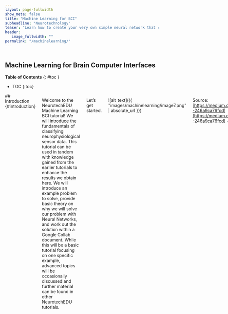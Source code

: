 ```yaml
---
layout: page-fullwidth
show_meta: false
title: "Machine Learning for BCI"
subheadline: "Neurotechnology"
teaser: "Learn how to create your very own simple neural network that can classify real EEG data using our step-by-step Google Collab tutorial"
header:
   image_fullwidth: ""
permalink: "/machinelearning/"
---
```

<div class="row">
<div class="medium-4 medium-push-8 columns" markdown="1">
<div class="panel radius" markdown="1">

## Machine Learning for Brain Computer Interfaces

**Table of Contents**
{: #toc }
*  TOC
{:toc}
</div>
</div><!-- /.medium-4.columns -->


<div class="medium-8 medium-pull-4 columns" markdown="1">
## Introduction {#introduction}

Welcome to the NeurotechEDU Machine Learning BCI tutorial! We will introduce the fundamentals of classifying neurophysiological sensor data. This tutorial can be used in tandem with knowledge gained from the earlier tutorials to enhance the results we obtain here. We will introduce an example problem to solve, provide basic theory on why we will solve our problem with Neural Networks, and work out the solution within a Google Collab document. While this will be a basic tutorial focusing on one specific example, advanced topics will be occasionally discussed and further material can be found in other NeurotechEDU tutorials.

Let’s get started.

![alt_text]({{ "images/machinelearning/image7.png" | absolute_url }})

Source: [https://medium.com/svilenk/bciguide-246a9ca76fcd](https://medium.com/svilenk/bciguide-246a9ca76fcd) -->


**Quick Link**

If you would like to skip ahead to the implementation, use this link:

*   [**BCI Neural Network Tutorial on Google Collab**](https://colab.research.google.com/drive/1ZQt8RCkkmTEYXRDmFbj1kpcXpUXD2Da0)

**Introducing a Problem**

The difference between problems in a textbook and problems in the real world comes down to the issue of complexity. Real problems are rarely simple (and when they are, they’re not called problems anymore).

In order to solve these real problems, scientists will often create a simplified model system to build theories about the complex model. However, inferring patterns and theories is error-prone, difficult, and very, very slow.

To hang an example onto this difficult topic, it would be easy to look at a global economy. Untold amounts of variables exist that drive the stock tickers we see on the news every day. Variables range from complex trading strategies of the world-leading investment firms down to the level of risk aversion of a single trader.

Our brains are not equipped to logically understand that level of complexity, which is why we employ machine-run algorithms to give a thorough estimation to the solution of these complex problems with relative speed and precision.

**Interfaces to Brains**

Ironically, human brains themselves are another such complex system. Signals gathered from sensors reading voltage levels are as indirect to actual brain interfacing as we can get. However, it’s currently the best we can do without invasive methods that require electrodes that go under the scalp. 

To add on to that issue, everyone’s brain structure is different. Any single solution we find to our interfacing problem will not work for everyone. Interfaces we may develop need to be tailored to the individual, and the “problem” we’re solving by interfacing with their brain will change significantly. There is no one-size-fits-all solution and it is unlikely there ever will be, even with the extremely accurate sensors.

**The Problem**

For this tutorial, we will introduce a simplified problem and use a simple Neural Network to solve. To help us with this journey, we’ll be using a dataset provided on the MNE python library. This dataset provided a number of EEG samples that contain 226 data points per sample. Where each sample represents a single trial described in the problem. Below is a graph of two such plotted samples, with the channel displayed on the top right of the graph.


![alt_text]({{ "images/machinelearning/image3.png" | absolute_url }})

_Image generated from the Google Collab Tutorial._

**Problem Statement**

![alt_text]({{ "images/machinelearning/image6.png" | absolute_url }})

*   Suppose we have a subject seated and viewing a screen with a set of images being displayed. In this experiment, checkerboard patterns were presented to the subject into the left and right visual field, interspersed by tones to the left or right ear. The interval between the stimuli was 750 ms. Occasionally a smiley face was presented at the center of the visual field. The subject was asked to press a key with the right index finger as soon as possible after the appearance of the face.
*   **Using only the EEG data feed provided, detect when the subject is shown the Smiley Face image, before they press the key.**

The purpose of this experiment is to monitor the “surprise” or “anticipation” response. This response is commonly indicated by a well-researched EEG response called P300 component. If we create a system to detect this component within the EEG data feed, we will find the solution to our problem statement.

**What is the P300?**

We introduced the P3 component previously in a previous tutorial: [http://learn.neurotechedu.com/erp/#the-p3-family-of-erps](http://learn.neurotechedu.com/erp/#the-p3-family-of-erps). To summarize, the P3 is a spike, or a positive deflection, that appears on our brainwaves around 300 ms after we observed a rare or targeted stimulus. For example, it will appear on your EEG data feed if someone draws a card that you were expecting from a deck. 

A direct application of the P300 on BCI applications is the P300 speller. This application allows a person to type by selecting letters from an alphabet displayed on a screen just by focusing on the letter they are intending to type. An example of the P300 speller can be seen here: [https://www.youtube.com/watch?v=XIr2cRKFolY](https://www.youtube.com/watch?v=XIr2cRKFolY) (Starting in minute 2:00)

Using the P300 to detect events is a straightforward technique, but as we’ll discover later detecting one without using an averaged value can actually be very difficult.


## Introduce Machine Learning {#introduce-machine-learning}

Now that you’ve been introduced to the concept of Difficult Problems, we will also introduce one method that was created to make a dent in solving them. Machines are very good at following rules to identify patterns in these complex scenarios, and scientists have developed techniques to identify patterns and discern features that would be otherwise undetectable to a human being.

Let us imagine we are watching a football game and we paused the television on an aerial shot. What if we wanted to be able to predict what team is a player in just from where they are standing on the field. How could we do this? The easiest way is to draw a curve between the two teams. This is illustrated by the figure below.

![alt_text]({{ "images/machinelearning/image18.png" | absolute_url }})


Now, imagine that the teams are actually playing Quidditch and the player positions were now defined by three-dimensional coordinates instead of just two. In this new case, we would now require a 3D curve to separate the teams. 

![alt_text]({{ "images/machinelearning/image19.png" | absolute_url }})

If we also consider the players’ positions relative to the time they occupy them, we would then have a four-dimensional problem which would require a 4-dimensional curve. This is much more difficult, maybe even impossible, to visualize.

Now let’s bring it back to our P300 problem. We have 226 data points, each of them would be considered a different dimension to the data. Why is this not a two dimensional problem, like the one we see in the figure below? 

![alt_text]({{ "images/machinelearning/image3.png" | absolute_url }})

You can see in this figure the two types of brain waves overlap. However if we want to represent these brain waves in the same way we represent the football players, then we would have to place the wave as a single point inside of a 226 dimensional space. Then once we have a set of brain waves placed in that  226 dimensional space, **we can create a 226 dimensional curve that separates them, just like the previous problem**.

Not only is that space impossible to capture in a single picture, the complexity of the solution increases exponentially for every added dimension! In order to solve problems of this magnitude, we’ll need the assistance from a collection of mathematical tools that excels in solving high dimensional problems. When we look at the brain waves, we see data points over time. However, when this is processed by a machine learning algorithm, the whole brainwave is represented as a single point. Each brain wave will be plotted this way, and we will try to find a function in that dimensionality that will separate the P300 from the regular brainwaves. 

Machines can work in any number of dimensions which can be hard for humans to visualize. And as such, they have the ability to make predictions in a way that would be far too difficult for even an army of mathematicians to accomplish. In the context of Brain Computer Interfaces, machine learning is mostly used to develop classifiers. For example, a classifier could receive brain signal as an input, and put labels on it, like “Move right”. 

![alt_text]({{ "images/machinelearning/image21.png" | absolute_url }})


Many different machine learning algorithms exist, but let’s focus on the few common tried-and-true algorithms that can help us solve our problem. The following are the most common algorithms found across BCI applications. 


## Support Vector Machine (SVM) {#support-vector-machine-svm}

In general terms, SVM algorithms, just like other machine learning techniques, aim to define a curve capable of differentiating two distinct classes of data. In a higher dimensional space, this curve is called a hyperplane. In order to find the correct hyperplane, the algorithm goes through an optimization process where the number of misclassified instances (players, in the above example) are minimized. This process is what we call “training the algorithm” and we’ll go over how to do it later in this tutorial.

Something to keep in mind is that the simplest solution to classify 2 different types of items, like the two teams on our example, is to draw a line between them, for example:

![alt_text]({{ "images/machinelearning/image12.png" | absolute_url }})

In the problem we’re solving in this tutorial, we want to detect if a user is seeing something surprising based on their EEG signals. In order to do that, we will need data samples of brainwaves containing the P300 component and **not** containing the P300 component (which will be our two classes) to train the algorithm. The data we will feed to the SVM will be the values obtained for each of the channels on our EEG assembly. 

The SVM optimization process will try to work towards three different goals with descending importance:

**Rule 1:** Minimization of misclassified instances. This is the main objective of the hyperplane. However, there will be cases when it is not possible to find a hyperplane that separates all the classes correctly, and based on that we can define the accuracy of our algorithm. In the figure below, line A represents a better SVM than line B.

![alt_text]({{ "images/machinelearning/image8.png" | absolute_url }})


**Rule 2:** The hyperplane must maximize the distance to the nearest point of either of class labels. In other words, if the hyperplane could be located further apart from an example (without affecting rule 1), it should do it. In the figure below, line A should be considered over line B.

![alt_text]({{ "images/machinelearning/image20.png" | absolute_url }})


**Rule 3:** When one line is not capable of separating one class from the other (for example when the points of one class are surrounding the other class points), SVM’s can also use something called the ‘kernel trick’. In this case the SVM algorithm uses some mathematical transformations in order to place the classes of data on different levels, which will help to find a hyperplane that meets the required condition. There are several kernels available, however the most commonly used is the Radial Basis Function (BRF). The example shown at the beginning of the SVM section is an example of a problem that cannot be solved with a line, but using a kernel trick, we might be able to find the real boundary between the two teams. 

_Note: The hyperplane that the SVM is trying to find is known as the maximum-margin hyperplane._

Some important aspects to consider when implementing SVM algorithms are:

*   Features should always be numeric.
*   When the features are normalized and standardized, the algorithm’s performance could increase considerably.

## Neural Networks {#neural-networks}

There’s nothing more suitable to learn how to solve a problem than a brain. Neurons fire in sequence and further cause a chain reaction of other neurons firing which in turn creates a cascade effect and results in all the things that a brain can accomplish. Neural networks are modelled after this behavior and attempt to replicate the ability of a human brain to learn how to solve a problem.

Below is a side-by-side of the first proper depiction of neurons and the neural network we create in this tutorial. It’s easy to see the resemblance of their structures.

![alt_text]({{ "images/machinelearning/image17.png" | absolute_url }})


Each neuron in a brain has inputs (dendrites) connected to the outputs (axons) of other neurons. The neuron is constantly receiving signals from other neurons up the line, and if these signals surpass a firing threshold, then the neuron propagates that signal along its axon to other neurons further down. Not all neurons are connected in the same way, where some neurons might have stronger connections than others. This is defined as the weight of the connection. Neural networks work identically. Each neuron in a neural network is associated with a weight and something called an “activation algorithm” (see below), which ultimately decides what scale of output is created when a certain accumulated amount of input is received. 

Much like the SVM, the Neural Network is creating a multi-dimensional solution space that curves and warps in an attempt to create a “best fit” solution to classify the data. However, neural networks require training and come up with the solution algorithm on their own. SVMs begin with an algorithm already decided. This means that Neural Networks require more setup time, but generally are more flexible and effective.

In this tutorial, we don’t have a perfect equation to represent p300 components. Additionally p300 components may manifest differently depending on what subject the EEG data is taken from, as well as a possibility of nonlinear noise. We need an algorithm that is able to adapt to those possibilities as well as other more subtle problems we may not not have encountered yet. We will show you how to train and deploy a neural network capable of identifying p300 components, and in turn solve our initial problem of identifying when a subject is surprised by some image.

Neural networks are very small in scale compared to the sheer size of the structures  found within the brain. Only a few neurons are used to encode the input and the output. 

![alt_text]({{ "images/machinelearning/image10.png" | absolute_url }})


Above: This kind of neural network can only solve linear problems

But for problems where the categories might mix, a non-linear approach is necessary. This is the essence of the “XOR Problem” that plagued early machine learning theorists. The solution to this was found to be fairly simple. Just add more layers to the network!

![Alt text]({{ "images/machinelearning/image13.png" | absolute_url }})


## Implementing a Network {#implementing-a-network}

Ok enough talk, **let’s do this**. All the steps in this tutorial can be followed through our Google Collab document and tinkerers can either copy the document to their Google Drive or download the python file to run it locally.


*   [**BCI Neural Network Tutorial on Google Collab**](https://colab.research.google.com/drive/1ZQt8RCkkmTEYXRDmFbj1kpcXpUXD2Da0)

From there, you can click on File and “Save a copy to Drive…” or “Download .py” to your preference. The tutorial is also shown here. Structures and methods within the tutorial can be modified to suit the curious mind.

This tutorial will go through the steps of creating and training a neural network on EEG data. Installation instructions are provided if you would like to follow along locally, but all steps are shown with their respective outputs in this Collab document.


### (Step 1) Set Up the Environment {#step-1-set-up-the-environment}

Before we begin, please ensure that you have a local Python version of at least Python 3.5 or greater. If you do not have a compatible Python version yet, please see the Python Beginners Guide for installation instructions

The prerequisite packages to this tutorial are:

*   **MNE**: EEG Data Package
*   **NumPy**: Scientific Computing (SciPy Download Page)
*   **SciPy**: Scientific Computing
*   **MatPlotLib**: Plotting Library
*   **Scikit-Learn**: Machine Learning Library
*   **PyTorch**: Machine Learning Library

Below is a pip script that installs these libraries on Google Collab. If any do not work, please see their respective installation pages.


```
# Run these from the console if following along locally
!pip install mne
!pip install sklearn
!pip install matplotlib
!pip install torch 
!pip install torchvision
!pip install tensorboardX
```


For the purposes of this tutorial, we will be turning off warnings.


```
# You'll want to comment this out if you plan on modifying this code, to get valuable feedback
import warnings
warnings.filterwarnings('ignore')
```


Import all of our required modules. This includes various submodules that we'll need including the RobustScaler object from scikit.


```
from collections import OrderedDict
from pylab import rcParams
import torch
import torch.nn as nn
import torchvision.transforms
import matplotlib.pyplot as plt
import numpy as np
import mne
from sklearn.preprocessing import RobustScaler
```


Set the randomizer seed for _some_ consistency


```
torch.manual_seed(100)
```



### (Step 2) Initialize Parameters {#step-2-initialize-parameters}

Initialize our project with a few constant parameters.



*   **eeg_sample_count**: Number of samples we're training our network with
*   **learning_rate**: How fast the network tends to change its weights
*   **eeg_sample_length**: Number of datapoints per sample
*   **number_of_classes**: Number of output classes (1 output variable with 1.0 = 100%, 0.0 = 0% certainty that this sample has a p300)
*   **hidden1**: Number of neurons in the first hidden layer
*   **hidden2**: Number of neurons in the second hidden layer
*   **hidden3**: Number of neurons in the third hidden layer
*   **output**: Number of neurons in the output layer


```
# Initialize parameters
eeg_sample_count = 240 # How many samples are we training
learning_rate = 1e-3 # How hard the network will correct its mistakes while learning
eeg_sample_length = 226 # Number of eeg data points per sample
number_of_classes = 1 # We want to answer the "is this a P300?" question
hidden1 = 500 # Number of neurons in our first hidden layer
hidden2 = 1000 # Number of neurons in our second hidden layer
hidden3 = 100 # Number of neurons in our third hidden layer
output = 10 # Number of neurons in our output layer
```



### (Step 5) Creating the Neural Network {#step-5-creating-the-neural-network}

This neural network has several distinct components that can be customized. Below, we define the network graph as sets of linear nodes and activation nodes. The defined graph roughly corresponds to this image: 

Our input data will be traveling along this graph, accumulating biases, scaled by weights, and being transformed by activation functions, until it passes through the final output node. It is then passed through a sigmoid function which scales the final value into a number between 0 and 1.

This final number is the p300 predictor.


```
## Define the network
tutorial_model = nn.Sequential()

# Input Layer (Size 226 -> 500)
tutorial_model.add_module('Input Linear', nn.Linear(eeg_sample_length, hidden1))
tutorial_model.add_module('Input Activation', nn.CELU()) 

# Hidden Layer (Size 500 -> 1000)
tutorial_model.add_module('Hidden Linear', nn.Linear(hidden1, hidden2))
tutorial_model.add_module('Hidden Activation', nn.ReLU())

# Hidden Layer (Size 1000 -> 100)
tutorial_model.add_module('Hidden Linear2', nn.Linear(hidden2, hidden3))
tutorial_model.add_module('Hidden Activation2', nn.ReLU())

# Hidden Layer (Size 100 -> 10)
tutorial_model.add_module('Hidden Linear3', nn.Linear(hidden3, 10))
tutorial_model.add_module('Hidden Activation3', nn.ReLU())

# Output Layer (Size 10 -> 1)
tutorial_model.add_module('Output Linear', nn.Linear(10, number_of_classes))
tutorial_model.add_module('Output Activation', nn.Sigmoid())
```


Next, we need training and loss functions. Loss functions are vital in giving us feedback on how well the network is training. A zero or near-zero loss means that the network is accurately predicting the set of training data. We can use this number to determine when the network is "done" training.

In the code below, we define a common loss function available in PyTorch to use and a simple training procedure that updates the network's weights and calculates the loss for every iteration.


```
# Define a loss function
loss_function = torch.nn.MSELoss()

# Define a training procedure
def train_network(train_data, actual_class, iterations):

  # Keep track of loss at every training iteration
  loss_data = []

  # Begin training for a certain amount of iterations
  for i in range(iterations):

    # Begin with a classification
    classification = tutorial_model(train_data)

    # Find out how wrong the network was
    loss = loss_function(classification, actual_class)
    loss_data.append(loss)

    # Zero out the optimizer gradients every iteration
    optimizer.zero_grad()

    # Teach the network how to do better next time
    loss.backward()
    optimizer.step()


  # Plot a nice loss graph at the end of training
  rcParams['figure.figsize'] = 10, 5
  plt.title("Loss vs Iterations")
  plt.plot(list(range(0, len(loss_data))), loss_data)
  plt.show()

# Save the network's default state so we can retrain from the default weights
torch.save(tutorial_model, "/home/tutorial_model_default_state")
```

## Supervised Learning {#supervised-learning}

From all machine learning algorithms, there are a subset called supervised learning algorithms and these are algorithms where the input and output of each example is defined. Imagine for example that you’re are having a final exam for an online course you are taking. Each question of the exam will have some information in order to solve it (that will be the input), and you will give an answer (that will be the output). If there was not a defined answer for each question, then your teacher would not be able to give you an exact grade because he could not compare between  your answer and the right answer. 

![Alt text]({{ "images/machinelearning/image5.png" | absolute_url }})

In the above table, you can see how the exam analogy is related to a supervised learning algorithm. Basically, in supervised learning the student is replaced for an algorithm that is trying to predict the correct answer for a question. Additionally, the same way a student learns by answering more questions, a supervised algorithm also learns with more questions. However, in order for it to learn, it is necessary to have a correct answer for each question, so the algorithm can distinguish between a wrong answer and a correct one. 

In summary, supervised learning algorithms are capable of predicting an outcome based on some input features. These algorithms have a training process, where they learn what to predict, based on a series of examples with a correct output. 

The training process varies depending on the algorithm, nevertheless all of them use a metric to measure how well it is performing against the training examples. This metric can vary a lot depending on the type of model and the objective of the algorithm. For classification models, it is common to use the cross entropy metric, and for regression models, it is common to use the root mean square error (RMSE).

Finally, when working with supervised learning problems, it is common to divide your data in three different sets, when performing a training process. For our example where we can to teach our algorithm to recognize a P300 from other brain waves, you might provide a set of data points corresponding to the P300 brain waves and a set of other brain waves. Then you will divide the data into the training set (used to be fed into the model for training); a validation set (used to evaluate the performance of the model and tune it based on that); and a test set (used for evaluating the final performance of the model). The three separate databases allow us to reduce the bias on our model, so it works well when predicting examples it has never seen before.

Now that we understand a bit more about supervised learning, we can apply this knowledge to train the network that we just created in the previous section. 


### (Step 3) Create Sample Data {#step-3-create-sample-data}

Before we jump into creating a network and training it with the MNE dataset, it is good practice to first test that the network is working correctly with simple, easily classifiable data. The code in this block creates a sample dataset with the same dimensions as the actual data set.


```
## Create sample data using the parameters
sample_positives = [None, None] # Element [0] is the sample, Element [1] is the class
sample_positives[0] = torch.rand(int(eeg_sample_count / 2), eeg_sample_length) * 0.50 + 0.25
sample_positives[1] = torch.ones([int(eeg_sample_count / 2), 1], dtype=torch.float32)

sample_negatives = [None, None] # Element [0] is the sample, Element [1] is the class
sample_negatives_low = torch.rand(int(eeg_sample_count / 4), eeg_sample_length) * 0.25
sample_negatives_high = torch.rand(int(eeg_sample_count / 4), eeg_sample_length) * 0.25 + 0.75
sample_negatives[0] = torch.cat([sample_negatives_low, sample_negatives_high], dim = 0)
sample_negatives[1] = torch.zeros([int(eeg_sample_count / 2), 1], dtype=torch.float32)

samples = [None, None] # Combine the two
samples[0] = torch.cat([sample_positives[0], sample_negatives[0]], dim = 0)
samples[1] = torch.cat([sample_positives[1], sample_negatives[1]], dim = 0)

## Create test data that isn't trained on
test_positives = torch.rand(10, eeg_sample_length) * 0.50 + 0.25 # Test 10 good samples
test_negatives_low = torch.rand(5, eeg_sample_length) * 0.25 # Test 5 bad low samples
test_negatives_high = torch.rand(5, eeg_sample_length) * 0.25 + 0.75 # Test 5 bad high samples
test_negatives = torch.cat([test_negatives_low, test_negatives_high], dim = 0)

print("We have created a sample dataset with " + str(samples[0].shape[0]) + " samples")
print("Half of those are positive samples with a score of 100%")
print("Half of those are negative samples with a score of 0%")
print("We have also created two sets of 10 test samples to check the validity of the network")
```



### (Step 4) Understand the Sample Data {#step-4-understand-the-sample-data}

Below is a graph displaying a representation of this dataset. The average of the "good" class 1 samples is represented by the green line. You can see that it is characterized for having values around 0.5 and a larger amplitude than the "bad" class. Two averages of the "bad" class 0 samples are at the top and bottom edges represented by the red lines. We created two "bad" classes, both of them with a smaller amplitude than the "good" classes and centered either around 0.25 or 0.75. An example for each of these classes is plotted in light gray.

We will now design our network around this sample data. If the network classifies this data correctly, it will be more likely to classify the actual, and more complicated, dataset correctly.


```
rcParams['figure.figsize'] = 15, 5

plt.title("Sample Data Set")
plt.legend()
plt.plot(list(range(0, eeg_sample_length)), sample_positives[0][0], color = "#bbbbbb", label = "One Sample")
plt.plot(list(range(0, eeg_sample_length)), sample_positives[0].mean(dim = 0), color = "g", label = "Mean Positive")
plt.plot(list(range(0, eeg_sample_length)), sample_negatives_high[0], color = "#bbbbbb")
plt.plot(list(range(0, eeg_sample_length)), sample_negatives_high.mean(dim = 0), color = "r", label = "Mean Negative")
plt.plot(list(range(0, eeg_sample_length)), sample_negatives_low[0], color = "#bbbbbb")
plt.plot(list(range(0, eeg_sample_length)), sample_negatives_low.mean(dim = 0), color = "r")
plt.plot(list(range(0, eeg_sample_length)), [0.75] * eeg_sample_length, color = "k")
plt.plot(list(range(0, eeg_sample_length)), [0.25] * eeg_sample_length, color = "k")
plt.show()
```

![Alt text]({{ "images/machinelearning/image16.png" | absolute_url }})



### (Step 6) Verify the Network Works {#step-6-verify-the-network-works}

Okay, so we've trained our network on the sample data and now what's next? Let's classify the remaining sample test data to see if the training actually worked.

Below we classify data that the network did not train on to see if it can extrapolate from the training set it **did** learn from.


```
# Classify our positive test dataset
predicted_positives = tutorial_model(test_positives).data.tolist()

# Print the results
for index, value in enumerate(predicted_positives):
  print("Positive Test {1} Value scored: {0:.2f}%".format(value[0] * 100, index + 1))

print()

#Classify the negative test dataset
predicted_negatives = tutorial_model(test_negatives).data.tolist()

# Print the results
for index, value in enumerate(predicted_negatives):
  print("Negative Test {1} Value scored: {0:.2f}%".format(value[0] * 100, index + 1))

print()

print("Below is a scatter plot of some of the samples")
print("Notice the distinct areas of red and green dots. If the input of this \n" +
"network was a simple x and y coordinate, the square band in the center would \n" +
"represent the \"solution space\" of our network. However, an actual EEG signal \n" +
"sample is an array of several points and can cross the boundary at any time.")
print("Plotted is one positive sample in green and two negative samples in red")

rcParams['figure.figsize'] = 10, 5
plt.scatter(list(range(0, eeg_sample_length)), test_positives[3], color = "#00aa00")
plt.plot(list(range(0, eeg_sample_length)), test_positives[3], color = "#bbbbbb")
plt.scatter(list(range(0, eeg_sample_length)), test_negatives[0], color = "#aa0000")
plt.plot(list(range(0, eeg_sample_length)), test_negatives[0], color = "#bbbbbb")
plt.scatter(list(range(0, eeg_sample_length)), test_negatives[9], color = "#aa0000")
plt.plot(list(range(0, eeg_sample_length)), test_negatives[9], color = "#bbbbbb")
plt.ylim([0 , 1])
plt.show()
```


Below is a scatter plot of some of the samples.

Notice the distinct areas of red and green dots. If the input of this network was a simple x and y coordinate, the square band in the center would represent the "solution space" of our network. However, an actual EEG signal sample is an array of several points and can cross the boundary at any time. Plotted is one positive sample in green and two negative samples in red.

![Alt text]({{ "images/machinelearning/image9.png" | absolute_url }})


It appears that our network is correctly classifying a simple set of fake EEG data is now and ready to be tested out with actual samples. We're almost ready to solve our P300 problem.

It is left to the reader to perform more experimentation with the sample data by adding overlap between good and bad datasets for example.


### (Step 7) Retrieve Data from the MNE EEG Dataset {#step-7-retrieve-data-from-the-mne-eeg-dataset}

The MNE library is a resource that specializes in brain signal processing, and provides access to sample databases. We will use one of these P300 databases to train our network.


```
data_path = mne.datasets.sample.data_path()
data_path
```


In order to obtain this database using Python, we need to set the path to the specific dataset we are going to use. In this case it is the sample audiovisual database, where the brainwaves have been filtered from 0 to 40 Hz.

The data we obtain is **raw**. This means that it is simply a collection of streamed brain signal samples from many EEG channels, as opposed to signals sliced or focused to an event of interest.


```
raw_fname = data_path + '/MEG/sample/sample_audvis_filt-0-40_raw.fif'
event_fname = data_path + '/MEG/sample/sample_audvis_filt-0-40_raw-eve.fif'

# Obtain a reference to the database and preload into RAM
raw_data = mne.io.read_raw_fif(raw_fname, preload=True) 

# EEGs work by detecting the voltage between two points. The second reference
# point is set to be the average of all voltages using the following function.
# It is also possible to set the reference voltage to a different number.
raw_data.set_eeg_reference()
```


Here we load the database and save it in a variable called raw_data. The pick function allows us to choose the sources of interest. For this tutorial we are picking the data from the EEG electrodes. EOG is also included as those are captured using the same electrodes.

This dataset also includes the data from MEG (magnetoencephalography). However, MEG is still very far from being an accessible technology, due to the device being the size of a room. It also requires superconductors to function, similar to fMRI.


```
# Define what data we want from the dataset
raw_data = raw_data.pick(picks=["eeg","eog"])
picks_eeg_only = mne.pick_types(raw_data.info, 
                                eeg=True, 
                                eog=True, 
                                meg=False, 
                                exclude='bads')
```


The raw EEG file comes with events that allow us to know when something happened during the EEG recording. For example, events with id 5 correspond to when participants were presented with smiley faces, while events 1 through 4 corresponds to trials were participants were presented with a checkerboard either on the left side or the right side of the screen and with a tone presented to either the left ear or the right ear. We know that the trials were participants were presented with a smiley (events with id 5) will elicit a P300. So we will start by slicing (or epoching) the data 0.5 seconds before the image was presented (to have a baseline) and 1 second after the image was presented. We can change this to values closer to 0.3 seconds, which would crop exactly to where the P300 is.


```
events = mne.read_events(event_fname)
event_id = 5
tmin = -0.5 
tmax = 1
epochs = mne.Epochs(raw_data, events, event_id, tmin, tmax, proj=True,
                    picks=picks_eeg_only, baseline=(None, 0), preload=True,
                    reject=dict(eeg=100e-6, eog=150e-6), verbose = False)
print(epochs)
```


Unfortunately, this dataset only has 12 P300 event examples. Normally, a practical application should have at least 100 examples, but we'll try anyway.

Specifically, we want a single EEG channel that has the highest indication of a P300 component to train our network with. It is possible to use more than one channel, but for simplicity we will use just one in this tutorial. The sensor plot below shows the name of the EEG channel we're using.


```
# This is the channel used to monitor the P300 response
channel = "EEG 058"

# Display a graph of the sensor position we're using
sensor_position_figure = epochs.plot_sensors(show_names=[channel])
```

![Alt text]({{ "images/machinelearning/image4.png" | absolute_url }})


Below is a heat graph representing the 12 P300 events found within the dataset. If you look closely around the 0.3sec -> 0.4sec mark, you can see there is a noticeable deflection in the signal. **That is the P300 component**, and the difficulty of detecting it is immediately clear, even with the line graph below the heat graph being the average of the 12 samples.


```
epochs.plot_image(picks=channel)
```

![Alt text]({{ "images/machinelearning/image22.png" | absolute_url }})


Now that we have our P300 component data, we need counter examples to contrast that data with. We'll gather all of the other miscellaneous events contained within that dataset as well.


```
event_id=[1,2,3,4]
epochsNoP300 = mne.Epochs(raw_data, events, event_id, tmin, tmax, proj=True,
                    picks=picks_eeg_only, baseline=(None, 0), preload=True,
                    reject=dict(eeg=100e-6, eog=150e-6), verbose = False)
print(epochsNoP300)
```


There are significantly more Non-P300 events in this dataset, so we will only be using a subset to keep a necessary balance between class data. The most important thing to notice about the plot below is that there is no significant deflection around the 0.3sec -> 0.4sec time interval for the average of the data.

There are significantly more Non-P300 events in this dataset, so we will only be using a subset to keep a necessary balance between class data. The most important thing to notice about the plot below is that there is no significant deflection around the 0.3sec -> 0.4sec time interval for the average of the data.

![Alt text]({{ "images/machinelearning/image23.png" | absolute_url }})

Here is one more useful all-in-one graph to visualize what these samples look like. Note that the image described in the sample problem earlier in the tutorial is shown at time = 0sec. The blue line corresponds to when the subject was shown a smiley face, and the orange line corresponds to when the subject was shown a checkerboard.


```
mne.viz.plot_compare_evokeds({'P300': epochs.average(picks=channel), 'Other': epochsNoP300[0:12].average(picks=channel)})
```


![Alt text]({{ "images/machinelearning/image2.png" | absolute_url }})

We've got a few more steps to take to fully transform our dataset data into something easily digestible by the neural network. We need to:


*   Scale the data while being mindful of possible outliers. If we just scale the data using the minimum and the maximum values of our dataset, we run the risk that our data gets defined by outliers and the regular values get squeezed in the center. To avoid this, we can use some statistical values (such as anything a few standard deviations from the mean) to scale our data.
*   Create a label variable, where the P300 samples are labeled as 1 and the Non-P300 samples are labeled as 0.
*   Combine the data into a single data structure.
*   Perform various data type conversions.

The code block below does all of this.


```
eeg_data_scaler = RobustScaler()

# We have 12 p300 samples
p300s = np.squeeze(epochs.get_data(picks=channel))

# We have 208 non-p300 samples
others = np.squeeze(epochsNoP300.get_data(picks=channel))

# Scale the p300 data using the RobustScaler
p300s = p300s.transpose()
p300s = eeg_data_scaler.fit_transform(p300s)
p300s = p300s.transpose()

# Scale the non-p300 data using the RobustScaler
others = others.transpose()
others = eeg_data_scaler.fit_transform(others)
others = others.transpose()

## Prepare the train and test tensors
# Specify Positive P300 train and test samples
p300s_train = p300s[0:9]
p300s_test = p300s[9:12]
p300s_test = torch.tensor(p300s_test).float()

# Specify Negative P300 train and test samples
others_train = others[30:39]
others_test = others[39:42]
others_test = torch.tensor(others_test).float()

# Combine everything into their final structures
training_data = torch.tensor(np.concatenate((p300s_train, others_train), axis = 0)).float()
positive_testing_data = torch.tensor(p300s_test).float()
negative_testing_data = torch.tensor(others_test).float()

# Print the size of each of our data structures
print("training data count: " + str(training_data.shape[0]))
print("positive testing data count: " + str(positive_testing_data.shape[0]))
print("negative testing data count: " + str(negative_testing_data.shape[0]))

# Generate training labels
labels = torch.tensor(np.zeros((training_data.shape[0],1))).float()
labels[0:10] = 1.0
print("training labels count: " + str(labels.shape[0]))
```



### (Step 8) Classify the Dataset with the Neural Network {#step-8-classify-the-dataset-with-the-neural-network}

Using the network definition created in Step 5, we'll train on our real EEG data this time, beginning from defaulted weights, prior to any training with the sample data we created.


```
# Make sure we're starting from untrained every time
tutorial_model = torch.load("/home/tutorial_model_default_state")

## Define a learning function, needs to be reinitialized every load
optimizer = torch.optim.Adam(tutorial_model.parameters(), lr = learning_rate)

## Use our training procedure with the sample data
print("Below is the loss graph for dataset training session")
train_network(training_data, labels, iterations = 50)
```

![Alt text]({{ "images/machinelearning/image14.png" | absolute_url }})

Alright, the moment of truth! Let's classify our test data sets.


```
# Classify our positive test dataset and print the results
classification_1 = tutorial_model(positive_testing_data)
for index, value in enumerate(classification_1.data.tolist()):
  print("P300 Positive Classification {1}: {0:.2f}%".format(value[0] * 100, index + 1))

print()

# Classify our negative test dataset and print the results
classification_2 = tutorial_model(negative_testing_data)
for index, value in enumerate(classification_2.data.tolist()):
  print("P300 Negative Classification {1}: {0:.2f}%".format(value[0] * 100, index + 1))
P300 Positive Classification 1: 100.00%
P300 Positive Classification 2: 99.94%
P300 Positive Classification 3: 100.00%

P300 Negative Classification 1: 99.92%
P300 Negative Classification 2: 0.04%
P300 Negative Classification 3: 0.00%
```


Oh no, while the P300 Positive test samples did very well, one of the P300 Negative samples were misclassified! This is in part a consequence of not having enough data to train on. The network was unable to discern the difference between one of the Negative samples and the rest of the Positive samples. Let's take a look at what these samples look like next to each other.


```
rcParams['figure.figsize'] = 15, 5

plt.plot(list(range(0, eeg_sample_length)), positive_testing_data[0], color = "g")
plt.plot(list(range(0, eeg_sample_length)), positive_testing_data[1], color = "g")
plt.plot(list(range(0, eeg_sample_length)), positive_testing_data[2], color = "g")
plt.show()
plt.plot(list(range(0, eeg_sample_length)), negative_testing_data[0], color = "black")
plt.plot(list(range(0, eeg_sample_length)), negative_testing_data[1], color = "r")
plt.plot(list(range(0, eeg_sample_length)), negative_testing_data[2], color = "r")
plt.show()
```

![Alt text]({{ "images/machinelearning/image15.png" | absolute_url }})


![Alt text]({{ "images/machinelearning/image1.png" | absolute_url }})



So what happened here? The black line on the second graph is our offender. Visually, it looks similar enough to the Positive samples that it could easily be mistaken for one. Our network would require significantly more examples before it could distinguish samples like this.

Generally, it's recommended to have at least 100 samples to train on for each class. In this case we only had 9! Not enough for a true application, but enough for a proof of concept. With more samples, the network can develop a more complex and robust solution to classification.


## Finishing Remarks {#finishing-remarks}

Our network was able to gain some knowledge from the test data provided through the MNE database. Using that knowledge, it was able to predict P300s from brain waves that it had never seen before, and **solves our initial problem of detecting surprise in subjects**.

Unfortunately, the small amount of data (9 brain waves for each class) to was available to us means that the solution it landed on was not very robust to new unique features. Here is a summary of all the other “Non-P300” data that we didn’t use from the database and the network’s classification of it:


```
Average Negative Score: 37.79%
Proportion of Non-P300s Classified Correctly: 61.73%
```


The network performs better than random chance (50%), however there seems to be some room for improvement. This is the result of the network not being complex enough to learn the intricacies of the data, and also not receiving enough examples of what P300s look like. Averaged out, the graphs are easily discernible by the average reader, but individual trials are significantly more ambiguous.

There are a few techniques available to us if we want to improve the network’s performance. These exercises are left to the reader:



*   Increase the complexity of the network. This can include more layers, more neurons, more inputs, or altered hyperparameters (For example: modifying learning rate, testing different activation functions, or adding convolutional layers)
    *   Warning: A consequence in increased complexity in a network is that the network might require significantly more data to train. Also, increasing the learning rate may harbor undesired results.
*   Increase the amount of data we train on. There are plenty of free data sets available online which provide a number of different types of data. MNE has a decent number available. Here are a few to try:
    *   [https://ieee-dataport.org/documents/event-related-potentials-p300-eeg-bci-dataset](https://ieee-dataport.org/documents/event-related-potentials-p300-eeg-bci-dataset)
    *   [http://predict.cs.unm.edu/](http://predict.cs.unm.edu/)
    *   [https://mne.tools/stable/python_reference.html#datasets](https://mne.tools/stable/python_reference.html#datasets)
*   Experiment with different network structures. This technique is by far the most difficult, but since neural networks are just a graph, they can be drawn in any way you’d like! Try out a network that separates the data into two sides. Or a network that has recurrent connections (a loop where two layers feed into each other’s inputs) if you are brave enough. (Warning: it might never return from a training iteration).

So there you have it! We solved our EEG classification problem using a neural network trained on real test data straight from the brain. Thanks for coming along with us on this journey. Now that we have completed our simple example, there are a few more topics that might be interesting to those who would like a little more in depth knowledge on machine learning. 


## Next steps {#next-steps}

Cleaned data:

[https://archive.ics.uci.edu/ml/datasets/eeg+database](https://archive.ics.uci.edu/ml/datasets/eeg+database)


## Advanced topics {#advanced-topics}


### Unsupervised learning {#unsupervised-learning}

Unsupervised Learning methodologies are different from the Supervised Learning methodologies since they do not need any labelled data. Labels are vital for Supervised Learning, but there are situations in which generating or obtaining labelled data could be a problem. While doing academic research or implementing commercial software, you might encounter the following problems when dealing with a dataset:

*   No time (or no one) to label your data: EEG data processing requires lots of data. The neurologist labels the EEG data. Sometimes the neurologist is not present in the team or they need too much time to go through all the recordings.
*   Not enough data to label: Sometimes there is not enough data for the training set, the validation set and the test set. While developing commercial software, the client is generic and there could be little data available. It’s like buying shoes! You can get the pret-a-porter nice shoes or handmade Italian leather. Pret-a-porter shoes are comfortable and fit everyone. Handmade Italian leather shoes are more expensive and fit only one person, but they fit like a glove. Supervised Learning methods are the latter kind. To remove all the artifacts from the recordings you need to label all the specific person's artifacts, which takes time and effort. Consumer methods work for everyone’s brain signals, but they don’t fit yours as well as the custom made ones.

Unsupervised learning cuts out calibration, because they do not need labelled data. This reduces the time before online application. It also avoids problems due to wrong labelled data or to miscommunication between training instructor and user during the experiment.

Unsupervised Learning methods are not only an alternative to Supervised methods. They are also a way to get information on a dataset in their own rights.

Unsupervised Learning methods help with signal encoding/decoding and artifacts removal.

The artifacts removal block in the pre-processing rejects the artifacts in the EEG. The most common artifacts are blinking, chewing, frowning and smiling. The EEG channels record the artifacts together with the actual signal and it is a priority to remove as much noise as we can before processing. See the [pre-processing lesson](http://learn.neurotechedu.com/preprocessing/) for more details.


#### ICA {#ica}

The EEG signal has an extremely low SNR, is a non stationary signal and changes from person to person. It has no Gaussian distribution. For this reason **Independent Component Analysis** is applied: ICA calculates the directions of the subspace by maximizing their non-Gaussianity and separates independent sources, which have been recorded linearly mixed. We can only apply ICA to sources combined linearly. ICA tends to concentrate artifacts, thus it is a good method for artifacts removal. Applying ICA multiple times may improve the quality of the decomposition. In the R function there is the option to have the ica algorithm passed multiple times. 

In Independent Component Analysis, the directions have to be statistically independent. Let’s take into consideration the following latent model:

```
**x** = A**s**
```

where **x** is the initial n-dimensional dataset, where n in the number of EEG channels recording the signal. **s** is composed by l (with l &lt; n ) mutually statistically independent latent variables, which are projected on l independent directions. In this case the signals from all the channels together form the dataset.

The input matrix **x** represents the collection of the signals from all the channels: voltage difference between channels or between a channel and the reference (usually the electrode on the ear).

ICA also works a priori and has no hypothesis regarding the order of the EEG signals. So you can swap the order of the channels around and the change doesn’t reflect on the processing. So when you input the matrix of the EEG channels you don’t need to worry about the cables order.

The output matrix **s** contains the independent components, the mutually statistically independent latent variables. Therefore you can isolate domains of cortical synchrony.

A is called mixing matrix. 

We aim to find the vector of lower dimension variables and the values of these variables in the new subspace. This subspace's dimension will be lower than the one we previously had.

ICA example by the MNE library:

[https://mne.tools/stable/auto_tutorials/discussions/plot_background_ica.html#sphx-glr-auto-tutorials-discussions-plot-background-ica-py](https://mne.tools/stable/auto_tutorials/discussions/plot_background_ica.html#sphx-glr-auto-tutorials-discussions-plot-background-ica-py)

Details on ICA Methods

Infomax is a method based on  maximizing the joint entropy of a nonlinear function of the estimated source signals. See Bell and Sejnowski (1995) and Helwig (in prep) for specifics of algorithms.

FastICA is a method based on maximizing the negentropy of the estimated source signals. Negentropy is calculated based on the expectation of the contrast function. See Hyvarinen (1999) for specifics of fixed-point algorithm.

JADE calculates the subspace by diagonalizing the cumulant array of the source signals. See Cardoso and Souloumiac (1993,1996) and Helwig and Hong (2013) for specifics of the JADE algorithm.

Example:

In the following example, 3 signals will be artificially created and mixed. Then, we will process the signals with ICA and see how it works. 


##### Python {#python}

There are many useful libraries in this case, depending on the level of coding you want to apply and implement. We are going to review MNE, which is specific for EEG.

mne.processing.ICA class implements ICA with four different methods: fastica, picard, infomax, and the extended-infomax algorithm. Bad data segments can be rejected by reject parameter mne.preprocessing.ICA.fit.

Source: [https://mne.tools/stable/auto_tutorials/discussions/plot_background_ica.html#sphx-glr-auto-tutorials-discussions-plot-background-ica-py](https://mne.tools/stable/auto_tutorials/discussions/plot_background_ica.html#sphx-glr-auto-tutorials-discussions-plot-background-ica-py)


```
#Import required libraries for generating the sample signals
import numpy as np
import matplotlib.pyplot as plt
from scipy import signal

#Creating sample signals

np.random.seed(101)
size = 5000
time = np.linspace(0, 8, size)

signal1 = np.sin(2 * time)  
signal2 = signal.sawtooth(2 * np.pi * time)
signal3 = np.sign(np.sin(3 * time))  

final_signal = np.vstack((signal1, signal2, signal3)).T
final_signal += 0.2 * np.random.normal(size=final_signal.shape)  # Add noise

# Mix signals data
A = np.array([[1, 1, 1], [0.5, 2, 1.0], [1.5, 1.0, 2.0]])  # Mixing matrix
mixed_signal = np.dot(final_signal, A.T)  # Generate observations


#Importing libraries to process signals
from sklearn.decomposition import FastICA, PCA

#PCA processing
pca = PCA(n_components = 3)
pca_signal = pca.fit_transform(mixed_signal)

#ICA processing
ica = FastICA(n_components=3)
ica_signal = ica.fit_transform(mixed_signal)


#Ploting data

fig, axs = plt.subplots(4,1, figsize=(10, 3*4))

#1st: Raw signal

ax = axs[0]
ax.set_title('Real signals')
ax.plot(np.arange(len(final_signal)), final_signal[:,0])
ax.plot(np.arange(len(final_signal)), final_signal[:,1])
ax.plot(np.arange(len(final_signal)), final_signal[:,2])

#2nd: Mixed signal

ax = axs[1]
ax.set_title('Mixed signals')
ax.plot(np.arange(len(mixed_signal)), mixed_signal[:,0])
ax.plot(np.arange(len(mixed_signal)), mixed_signal[:,1])
ax.plot(np.arange(len(mixed_signal)), mixed_signal[:,2])

#3rd: PCA signal

ax = axs[2]
ax.set_title('PCA result')
ax.plot(np.arange(len(pca_signal)), pca_signal[:,0])
ax.plot(np.arange(len(pca_signal)), pca_signal[:,1])
ax.plot(np.arange(len(pca_signal)), pca_signal[:,2])

#4th: ICA signal

ax = axs[3]
ax.set_title('ICA results')
ax.plot(np.arange(len(ica_signal)), ica_signal[:,0])
ax.plot(np.arange(len(ica_signal)), ica_signal[:,1])
ax.plot(np.arange(len(ica_signal)), ica_signal[:,2])

plt.tight_layout()
plt.show()
```

![Alt text]({{ "images/machinelearning/image11.png" | absolute_url }})


As it is possible to observe from the image above, when having the mixed signal, it is very difficult to distinguish between each of the 3 components. When the PCA process is applied, it is possible to clearly discern the individual components. Nevertheless, they do not follow the same pattern as the real data. Finally, we can see why ICA is most commonly used on this type of problems, as each one of the components obtained has the same kind of signal profile as the initial data. 

```
# init ICA. Feed dataset, method and random_state

ica =<span style="text-decoration:underline;"> </span>ICA(n_components=n_components, method=method, random_state=random_state)

# define what kind of components you want to reject

reject = dict(mag=5e-12, grad=4000e-13) \
ica.fit(raw, picks=picks_meg, decim=decim, reject=reject) \
ica.plot_components()

# i.e., to plot component 0:
ica.plot_properties(raw, picks=0)
```

##### R {#r}

eegkit package implements ICA methods in R. Methods available are “imax”, “fast”, and “jade”

```
ica =<span style="text-decoration:underline;"> </span>eegica(n_components = n_components(rows = channels, cols = time points), nc, center = TRUE, maxit = 100, tol = 1e-6, Rmat = diag(nc), type = c(“time”, “space”), method = c(“imax”, “fast”, “jade”)
```

```nc``` is the number of components to extract. If ```center``` is TRUE then the functions mean-centers the columns before decomposition. maxit is the maximal number of algorithm iteration allowed. tol is the convergence tolerance. Rmat Initial estimate of the nc-by-nc orthogonal rotation matrix.


##### MATLAB {#matlab}

The all inclusive EEG toolkit in MATLAB is EEGLAB. The user-friendly method to apply ICA is to call the function pop_runica and select variables and dataset directly from the pop up window. At this point the only options in EEGLAB are [runica](https://sccn.ucsd.edu/wiki/Chapter_09:_Decomposing_Data_Using_ICA) - which uses infomax - and jade. To use the function fastica, you need to install the fastica toolbox.  Let’s also mention the faster version of runica, called binica. Both give stable decomposition while processing hundreds of channels.


##### Details on ICA Methods {#details-on-ica-methods}

Infomax is a method based on  maximizing the joint entropy of a nonlinear function of the estimated source signals. See Bell and Sejnowski (1995) and Helwig (in prep) for specifics of algorithms.

FastICA is a method based on maximizing the negentropy of the estimated source signals. Negentropy is calculated based on the expectation of the contrast function. See Hyvarinen (1999) for specifics of fixed-point algorithm.

JADE calculates the subspace by diagonalizing the cumulant array of the source signals. See Cardoso and Souloumiac (1993,1996) and Helwig and Hong (2013) for specifics of the JADE algorithm.


#### Clustering Component Analysis {#clustering-component-analysis}

Clustering methods can further develop the independent component analysis. When confronted with a pool of subjects, multiple sessions or different protocols, it might be useful to do a cross analysis. In case of software development, clustering the independent component analysis results could be useful for checking the results in real time and finding out outliers. 

Clustering is a method in Unsupervised Learning which allows you to group together elements with some commonalities. Usually we tend to cluster elements that have similar values for a specific feature. To do so the best technique is k-mean. It is demonstrated that this is the most efficient method to cluster elements. 


##### Python / R {#python-r}

There are several steps in the independent component clustering process: 

1. Identify a set of epoched EEG datasets for performing clustering. 

2. [Optional] Specify the subject code and group, task condition, and session for each dataset. 

3. Identify components to cluster from each dataset. 

4. Specify and compute measures to use to cluster (pre-clustering). 

6. Perform clustering based on these measures. 

7. View the scalp maps, dipole models, and activity measures of the clusters. 

8. [Optional] Perform signal processing and statistical estimation on component clusters. 


##### MATLAB {#matlab}

EEGLAB v5.0b has a new structure called STUDY. It allows to store different subjects, sessions and so on. It also allows to compare features between subjects, sessions and protocols. The function that allows clustering component analysis is [ICACLUST](https://sccn.ucsd.edu/wiki/Independent_Component_Clustering_Example). 


### Online vs Offline applications {#online-vs-offline-applications}

Depending on the industry and the task, you may find yourself processing either real-time or offline. 

Usually experimental procedures used during research oriented experiments work on data gathered from subjects screened. Such data is previously recorded and then used later on. So research and most of accademia related software processes data offline.

On the other hand, when designing and developing software, real time could be one of the requirements of the algorithm. In this scenario, the software needs to be tested before reaching the consumer. Testing protocols require a dataset already labelled to check the results and compare them to the software output. Therefore in both examples there is a dataset available. 

The presence of the dataset doesn’t automatically mean “Supervised Learning”. Software using “Unsupervised Learning” methodologies might be tested on previously recorded dataset before being released. It could be a very short dataset! Or not yet labelled. But the combination of offline - real time allows other strategies to be actualized. 

### Combining classifiers {#combining-classifiers}

#### Bagging {#bagging}

The idea of bagging comes from a classic example that occurs frequently in the real world. 

Given some phenomenon that produces data, say time delay between stimulus and ERP response, I might collect some data from my observations and you might collect some data from your observations. We then fit our models via regression to predict the time delay based on various factors (age, weight, etc). However, it may turn out that the data we collect is localized due to some unforeseen factors (perhaps you used right handed subjects and I used left handed ones). In this instance, it is highly likely for any models that we build to lean towards the low bias, high variance, overfitted side of the bias-variance trade off. In other words, we overfit to the data we have collected and thus our models do not generalize well to the general population. 

Having encountered this problem, one solution might be to average our model parameters such that we have a new model that incorporates both of our data sets. This is the idea of bagging: to overfit many low bias, high variance models, then average to reduce variance.

In practice, bagging is often used in conjunction with nonparametric techniques that often have high variance, canonical decision trees (i.e. random forest) but also k-nn, etc. Given some dataset, we take many samples via bootstrapping, and model each sample in parallel, overfitting every sample. We then average all the models together, and in theory, this leads to the same bias (low by default) while reducing the variance roughly by a factor of 1/M (M= number of samples). This rarely happens in practice - see the Cornell lecture regarding stable learners for more details.


#### Boosting {#boosting}

Another common scenario may play out as follows.

Knowing about bagging, I split my dataset into some subsets. I fit some initial submodels and average, then predict some initial results. However, the performance may still be mediocre. This could be a case where the model leans towards the high bias, low variance side of the bias-variance trade off. Our initial submodels are too simple and do not capture the characteristics of the data; the models are under fitted.

One thing I might do to improve performance is to study some model fit indicators, for example, residuals, to investigate how to better tune the submodels. I then make adjustments to my original submodels based on the results of my investigations. To really put my submodels to the test, I select data which I know my previous model struggled with - the ‘hard’ data points - and use these as new subsets to train my new submodels on. I aggregate (weighted average of each submodel) and produce a new model which fits better than the original. I repeat this process as necessary, updating my weights to preserve the good base models. This is the idea of boosting: sequentially fitting better and better sets of base models based on the residuals of the previous trials. 	

In practice, boosting has proven effective in reducing bias and improving predictive power. It was a very popular option in contests due to its ease of implementation and its flexibility, to the point where there was a period of time when many competitions were only won by boosting algorithms. However, since boosting requires the sequential fitting of models as well needing to choose the ‘hard’ data points, it is computationally expensive. XGBoost is a popular gradient boosting tree package in Python. 


#### Stacking {#stacking}

Until now, we have supposed that each of the base models described in the above sections were uniform (i.e. if we are bagging, the models we average are all decision trees). However, this need not be the case. Stacking refers to the technique whereby many different models are combined. In this case, a meta layer must be added to introduce a ‘reward’ mechanism for good models and a ‘punishment’ for poor models. This meta layer contains weights for each of the base models. Each base model predicts a value for the final outcome and then the values are multiplied by weights, then combined (usually via a logistic function) into a final result. The weights as well as the base models parameters are then adjusted based on feedback (e.g. stochastic gradient descent) and the theory is that eventually, the poor models are weeded out and only the powerful ones remain. Stacking can be thought of as boosting different models, but a good approach to tune the meta layer as well as propagate the errors back to the base models makes stacking much more difficult to implement in practice.


## Recommended Resources {#recommended-resources}

Libraries for machine learning for python:

[https://pytorch.org/](https://pytorch.org/)

[https://scikit-learn.org/](https://scikit-learn.org/stable/)

[https://keras.io/](https://keras.io/)

[https://www.tensorflow.org/](https://www.tensorflow.org/)

Library to analyze EEG data

[https://mne.tools/stable/index.html](https://mne.tools/stable/index.html)

Sample EEG data to play with:

[http://predict.cs.unm.edu/](http://predict.cs.unm.edu/)

Library to process EEG data with Deep Neural Networks

[https://github.com/kylemath/DeepEEG](https://github.com/kylemath/DeepEEG)  

Amazing BCI applications

[FMRI mind reading](http://www.dailymail.co.uk/sciencetech/article-5231179/AI-create-images-based-pictures-looking-at.html)


        [https://www.biorxiv.org/content/biorxiv/early/2017/12/30/240317.full.pdf](https://www.biorxiv.org/content/biorxiv/early/2017/12/30/240317.full.pdf)	


        [https://www.nature.com/articles/nn1444](https://www.nature.com/articles/nn1444)

1 Hour Master Class on the challenges for Brain Computer Interfaces

[https://www.youtube.com/watch?v=5gOhNV6woT0](https://www.youtube.com/watch?v=5gOhNV6woT0)

For computer scientists: How is analyzing EEG data different from analyzing images?

[https://arxiv.org/abs/1901.05498](https://arxiv.org/abs/1901.05498)

Explanation of how to use neural networks on BCI applications

[https://towardsdatascience.com/a-beginners-guide-to-brain-computer-interface-and-convolutional-neural-networks-9f35bd4af948?mc_cid=7f0dee93e4&mc_eid=83668a2b82](https://towardsdatascience.com/a-beginners-guide-to-brain-computer-interface-and-convolutional-neural-networks-9f35bd4af948?mc_cid=7f0dee93e4&mc_eid=83668a2b82)

Explanation of convolutional neural networks

[https://adeshpande3.github.io/A-Beginner%27s-Guide-To-Understanding-Convolutional-Neural-Networks/](https://adeshpande3.github.io/A-Beginner%27s-Guide-To-Understanding-Convolutional-Neural-Networks/)

Library to benchmark different algorithms: Mother of All BCI Benchmark

[http://moabb.neurotechx.com/docs/](http://moabb.neurotechx.com/docs/)

Simulation of vital signals to use in different analyzes

[https://physiology.kitware.com/](https://physiology.kitware.com/)

Classes and tutorials on machine learning and cognitive science

[https://tomdonoghue.github.io/teaching.html](https://tomdonoghue.github.io/teaching.html)

[https://github.com/voytekresearch](https://github.com/voytekresearch)

Examples using the commercial EEG Headset Muse

[https://github.com/NeuroTechX/eeg-notebooks](https://github.com/NeuroTechX/eeg-notebooks)

Machine learning library specialized in neuroimaging, particularly fMRI

[https://nilearn.github.io/](https://nilearn.github.io/)

Data Structure for fMRI

[http://bids.neuroimaging.io/](http://bids.neuroimaging.io/)

Tutorial in Google Colab to analyze fMRI data using the library Keras

[https://github.com/NeuroTechX/minc_keras](https://github.com/NeuroTechX/minc_keras)

Resources for combining classifiers. 

[Original Paper on Bagging](https://www.stat.berkeley.edu/~breiman/bagging.pdf)

[Original Paper on AdaBoost](http://www.site.uottawa.ca/~stan/csi5387/boost-tut-ppr.pdf)

[Cornell Lecture on Boosting/Bagging](http://www.cs.cornell.edu/courses/cs578/2005fa/CS578.bagging.boosting.lecture.pdf)

[Kaggle Ensemble Guide](https://mlwave.com/kaggle-ensembling-guide/)

[SKLearn Ensemble Guide](http://scikit-learn.org/stable/modules/ensemble.html)

[Various](https://blog.statsbot.co/ensemble-learning-d1dcd548e936) [Great Blog](https://www.kaggle.com/c/otto-group-product-classification-challenge/discussion/14335) [Posts ](https://stats.stackexchange.com/questions/18891/bagging-boosting-and-stacking-in-machine-learning?utm_medium=organic&utm_source=google_rich_qa&utm_campaign=google_rich_qa)

<!-- Docs to Markdown version 1.0β18 --> 

</div>
</div>



